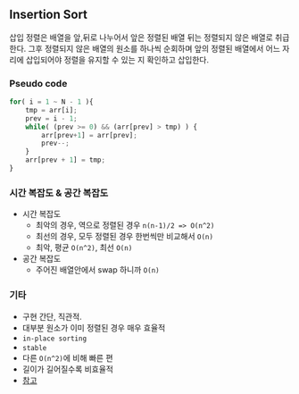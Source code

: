 ## Insertion Sort

삽입 정렬은 배열을 앞,뒤로 나누어서 앞은 정렬된 배열 뒤는 정렬되지 않은 배열로 취급한다. 그후 정렬되지 않은 배열의 원소를 하나씩 순회하며 앞의 정렬된 배열에서 어느 자리에 삽입되어야 정렬을 유지할 수 있는 지 확인하고 삽입한다.

### Pseudo code

```js
for( i = 1 ~ N - 1 ){
    tmp = arr[i];
    prev = i - 1;
    while( (prev >= 0) && (arr[prev] > tmp) ) {
        arr[prev+1] = arr[prev];
        prev--;
    }
    arr[prev + 1] = tmp;                          
}
```

### 시간 복잡도 & 공간 복잡도

- 시간 복잡도 
    - 최악의 경우, 역으로 정렬된 경우 `n(n-1)/2 => O(n^2)`
    - 최선의 경우, 모두 정렬된 경우 한번씩만 비교해서 `O(n)`
    - 최악, 평균 `O(n^2)`, 최선 `O(n)`
- 공간 복잡도
    - 주어진 배열안에서 swap 하니까 `O(n)`

### 기타

- 구현 간단, 직관적. 
- 대부분 원소가 이미 정렬된 경우 매우 효율적
- `in-place sorting`
- `stable` 
- 다른 `O(n^2)`에 비해 빠른 편
- 길이가 길어질수록 비효율적
- [참고](https://github.com/GimunLee/tech-refrigerator/blob/master/Algorithm/삽입%20정렬%20(Insertion%20Sort).md#삽입-정렬-insertion-sort)


